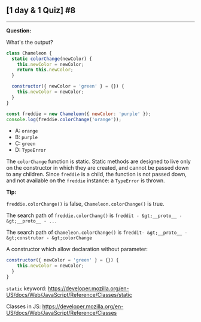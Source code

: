 



## [1 day & 1 Quiz] #8

***

**Question:**

What's the output? 

```js
class Chameleon {
  static colorChange(newColor) {
    this.newColor = newColor;
    return this.newColor;
  }

  constructor({ newColor = 'green' } = {}) {
    this.newColor = newColor;
  }
}

const freddie = new Chameleon({ newColor: 'purple' });
console.log(freddie.colorChange('orange'));
```

- A: `orange`
- B: `purple`
- C: `green`
- D: `TypeError`

The `colorChange` function is static. Static methods are designed to live only on the constructor in which they are created, and cannot be passed down to any children. Since `freddie` is a child, the function is not passed down, and not available on the `freddie` instance: a `TypeError` is thrown. 

**Tip:**

`freddie.colorChange()` is false, `Chameleon.colorChange()` is true.

The search path of `freddie.colorChang()` is `freddit - &gt;__proto__ - &gt;__proto__ - ...`

The search path of `Chameleon.colorChange()` is `freddit- &gt;__proto__ - &gt;construtor - &gt;colorChange`

A constructor which allow declaration without parameter:

```js
constructor({ newColor = 'green' } = {}) {
    this.newColor = newColor;
  }
}
```



`static` keyword: https://developer.mozilla.org/en-US/docs/Web/JavaScript/Reference/Classes/static

Classes in JS: https://developer.mozilla.org/en-US/docs/Web/JavaScript/Reference/Classes

